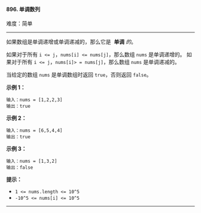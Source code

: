 #### 896. 单调数列

难度：简单

---

如果数组是单调递增或单调递减的，那么它是  **单调**  _的_。

如果对于所有 `i <= j`，`nums[i] <= nums[j]`，那么数组 `nums` 是单调递增的。 如果对于所有 `i <= j`，`nums[i]> = nums[j]`，那么数组 `nums` 是单调递减的。

当给定的数组 `nums` 是单调数组时返回 `true`，否则返回 `false`。

**示例 1：**

```
输入：nums = [1,2,2,3]
输出：true
```

**示例 2：**

```
输入：nums = [6,5,4,4]
输出：true
```

**示例 3：**

```
输入：nums = [1,3,2]
输出：false
```

**提示：**

*   `1 <= nums.length <= 10^5`
*   `-10^5 <= nums[i] <= 10^5`

---



```C++

```